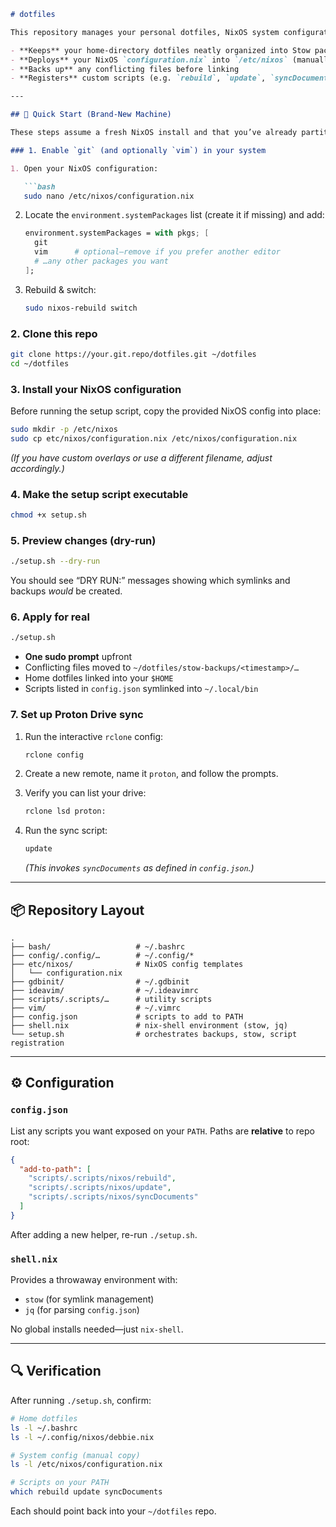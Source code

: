 ````markdown
# dotfiles

This repository manages your personal dotfiles, NixOS system configuration, and utility scripts using [GNU Stow]. It:

- **Keeps** your home-directory dotfiles neatly organized into Stow packages  
- **Deploys** your NixOS `configuration.nix` into `/etc/nixos` (manually, see below)  
- **Backs up** any conflicting files before linking  
- **Registers** custom scripts (e.g. `rebuild`, `update`, `syncDocuments`) into `~/.local/bin`

---

## 🚀 Quick Start (Brand-New Machine)

These steps assume a fresh NixOS install and that you’ve already partitioned, formatted, etc.

### 1. Enable `git` (and optionally `vim`) in your system

1. Open your NixOS configuration:

   ```bash
   sudo nano /etc/nixos/configuration.nix
````

2. Locate the `environment.systemPackages` list (create it if missing) and add:

   ```nix
   environment.systemPackages = with pkgs; [
     git
     vim      # optional—remove if you prefer another editor
     # …any other packages you want
   ];
   ```

3. Rebuild & switch:

   ```bash
   sudo nixos-rebuild switch
   ```

### 2. Clone this repo

```bash
git clone https://your.git.repo/dotfiles.git ~/dotfiles
cd ~/dotfiles
```

### 3. Install your NixOS configuration

Before running the setup script, copy the provided NixOS config into place:

```bash
sudo mkdir -p /etc/nixos
sudo cp etc/nixos/configuration.nix /etc/nixos/configuration.nix
```

*(If you have custom overlays or use a different filename, adjust accordingly.)*

### 4. Make the setup script executable

```bash
chmod +x setup.sh
```

### 5. Preview changes (dry-run)

```bash
./setup.sh --dry-run
```

You should see “DRY RUN:” messages showing which symlinks and backups *would* be created.

### 6. Apply for real

```bash
./setup.sh
```

* **One sudo prompt** upfront
* Conflicting files moved to `~/dotfiles/stow-backups/<timestamp>/…`
* Home dotfiles linked into your `$HOME`
* Scripts listed in `config.json` symlinked into `~/.local/bin`

### 7. Set up Proton Drive sync

1. Run the interactive `rclone` config:

   ```bash
   rclone config
   ```

2. Create a new remote, name it `proton`, and follow the prompts.

3. Verify you can list your drive:

   ```bash
   rclone lsd proton:
   ```

4. Run the sync script:

   ```bash
   update
   ```

   *(This invokes `syncDocuments` as defined in `config.json`.)*

---

## 📦 Repository Layout

```
.
├── bash/                   # ~/.bashrc
├── config/.config/…        # ~/.config/*
├── etc/nixos/              # NixOS config templates
│   └── configuration.nix
├── gdbinit/                # ~/.gdbinit
├── ideavim/                # ~/.ideavimrc
├── scripts/.scripts/…      # utility scripts
├── vim/                    # ~/.vimrc
├── config.json             # scripts to add to PATH
├── shell.nix               # nix-shell environment (stow, jq)
└── setup.sh                # orchestrates backups, stow, script registration
```

---

## ⚙️ Configuration

### `config.json`

List any scripts you want exposed on your `PATH`. Paths are **relative** to repo root:

```json
{
  "add-to-path": [
    "scripts/.scripts/nixos/rebuild",
    "scripts/.scripts/nixos/update",
    "scripts/.scripts/nixos/syncDocuments"
  ]
}
```

After adding a new helper, re-run `./setup.sh`.

### `shell.nix`

Provides a throwaway environment with:

* `stow`  (for symlink management)
* `jq`    (for parsing `config.json`)

No global installs needed—just `nix-shell`.

---

## 🔍 Verification

After running `./setup.sh`, confirm:

```bash
# Home dotfiles
ls -l ~/.bashrc
ls -l ~/.config/nixos/debbie.nix

# System config (manual copy)
ls -l /etc/nixos/configuration.nix

# Scripts on your PATH
which rebuild update syncDocuments
```

Each should point back into your `~/dotfiles` repo.

